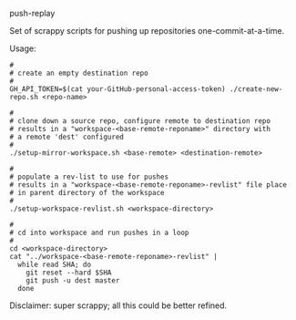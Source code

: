push-replay

Set of scrappy scripts for pushing up repositories one-commit-at-a-time.

Usage:

    #
    # create an empty destination repo
    #
    GH_API_TOKEN=$(cat your-GitHub-personal-access-token) ./create-new-repo.sh <repo-name>
    
    #
    # clone down a source repo, configure remote to destination repo
    # results in a "workspace-<base-remote-reponame>" directory with
    # a remote 'dest' configured
    #
    ./setup-mirror-workspace.sh <base-remote> <destination-remote>
    
    #
    # populate a rev-list to use for pushes
    # results in a "workspace-<base-remote-reponame>-revlist" file place
    # in parent directory of the workspace
    #
    ./setup-workspace-revlist.sh <workspace-directory>
    
    #
    # cd into workspace and run pushes in a loop
    #
    cd <workspace-directory>
    cat "../workspace-<base-remote-reponame>-revlist" |
      while read SHA; do
        git reset --hard $SHA
        git push -u dest master
      done

Disclaimer: super scrappy; all this could be better refined.
